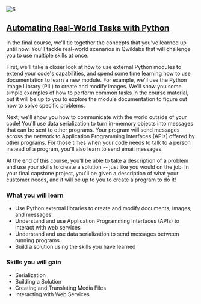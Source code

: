 ![6](https://github.com/kemda2/Google-IT-Automation-with-Python/assets/19648132/f71f9397-e4bc-4dfa-9870-501499294c31)


## [Automating Real-World Tasks with Python](https://www.coursera.org/learn/automating-real-world-tasks-python?specialization=google-it-automation)

In the final course, we'll tie together the concepts that you’ve learned up until now. You'll tackle real-world scenarios in Qwiklabs that will challenge you to use multiple skills at once.

First, we'll take a closer look at how to use external Python modules to extend your code's capabilities, and spend some time learning how to use documentation to learn a new module. For example, we'll use the Python Image Library (PIL) to create and modify images. We'll show you some simple examples of how to perform common tasks in the course material, but it will be up to you to explore the module documentation to figure out how to solve specific problems.

Next, we'll show you how to communicate with the world outside of your code! You'll use data serialization to turn in-memory objects into messages that can be sent to other programs. Your program will send messages across the network to Application Programming Interfaces (APIs) offered by other programs. For those times when your code needs to talk to a person instead of a program, you'll also learn to send email messages.

At the end of this course, you’ll be able to take a description of a problem and use your skills to create a solution -- just like you would on the job. In your final capstone project, you'll be given a description of what your customer needs, and it will be up to you to create a program to do it!

### What you will learn

* Use Python external libraries to create and modify documents, images, and messages
* Understand and use Application Programming Interfaces (APIs) to interact with web services
* Understand and use data serialization to send messages between running programs
* Build a solution using the skills you have learned

### Skills you will gain

* Serialization
* Building a Solution
* Creating and Translating Media Files
* Interacting with Web Services
